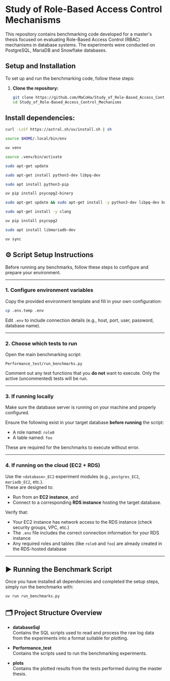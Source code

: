 # Study of Role-Based Access Control Mechanisms

This repository contains benchmarking code developed for a master's thesis focused on evaluating Role-Based Access Control (RBAC) mechanisms in database systems. The experiments were conducted on PostgreSQL, MariaDB and Snowflake databases.


## Setup and Installation

To set up and run the benchmarking code, follow these steps:

1. **Clone the repository:**
   ```bash
   git clone https://github.com/MaCoHa/Study_of_Role-Based_Access_Control_Mechanisms.git
   cd Study_of_Role-Based_Access_Control_Mechanisms
   ```

## Install dependencies:

```bash
curl -LsSf https://astral.sh/uv/install.sh | sh
```

```bash
source $HOME/.local/bin/env
```

```bash
uv venv
```

```bash
source .venv/bin/activate 
```

```bash
sudo apt-get update
```

```bash
sudo apt-get install python3-dev libpq-dev
```

```bash
sudo apt install python3-pip
```

```bash
uv pip install psycopg2-binary
```

```bash
sudo apt-get update && sudo apt-get install -y python3-dev libpq-dev build-essential
```

```bash
sudo apt-get install -y clang
```

```bash
uv pip install psycopg2
```

```bash
sudo apt install libmariadb-dev
```

```bash
uv sync
```

## ⚙️ Script Setup Instructions

Before running any benchmarks, follow these steps to configure and prepare your environment.

---

### 1. Configure environment variables

Copy the provided environment template and fill in your own configuration:

```bash
cp .env.temp .env
```

Edit `.env` to include connection details (e.g., host, port, user, password, database name).

---

### 2. Choose which tests to run

Open the main benchmarking script:

```
Performance_test/run_benchmarks.py
```

Comment out any test functions that you **do not** want to execute. Only the active (uncommented) tests will be run.

---

### 3. If running **locally**

Make sure the database server is running on your machine and properly configured.

Ensure the following exist in your target database **before running** the script:

- A role named: `role0`
- A table named: `foo`

These are required for the benchmarks to execute without error.

---

### 4. If running **on the cloud** (EC2 + RDS)

Use the `<database>_EC2` experiment modules (e.g., `postgres_EC2`, `mariadb_EC2`, etc.).  
These are designed to:

- Run from an **EC2 instance**, and  
- Connect to a corresponding **RDS instance** hosting the target database.

Verify that:

- Your EC2 instance has network access to the RDS instance (check security groups, VPC, etc.)
- The `.env` file includes the correct connection information for your RDS instance
- Any required roles and tables (like `role0` and `foo`) are already created in the RDS-hosted database

---


## ▶️ Running the Benchmark Script

Once you have installed all dependencies and completed the setup steps, simply run the benchmarks with:

```bash
uv run run_benchmarks.py
```


## 🗂️ Project Structure Overview

- **databaseSql**  
  Contains the SQL scripts used to read and process the raw log data from the experiments into a format suitable for plotting.

- **Performance_test**  
  Contains the scripts used to run the benchmarking experiments.

- **plots**  
  Contains the plotted results from the tests performed during the master thesis.


